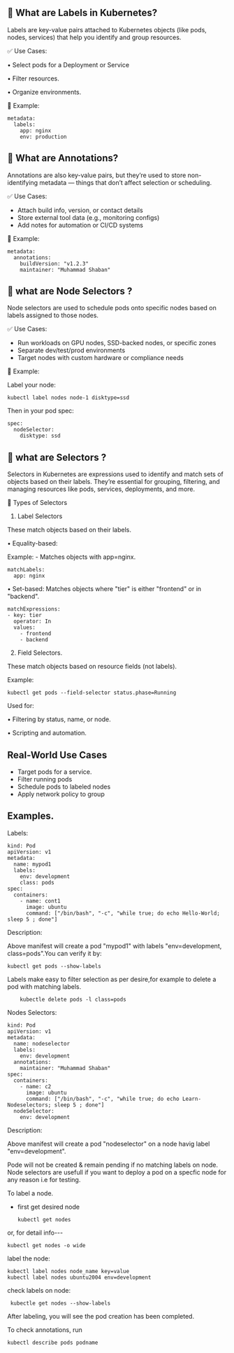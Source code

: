 
📝 What are  Labels in Kubernetes?
--------------------------------

Labels are key-value pairs attached to Kubernetes objects (like pods, nodes, services) that help you identify and group resources.

✅ Use Cases:

• Select pods for a Deployment or Service

• Filter resources.

• Organize environments.

📌 Example:

    metadata:
      labels:
        app: nginx
        env: production

📝 What are Annotations?
-------------------------

Annotations are also key-value pairs, but they’re used to store non-identifying metadata — things that don’t affect selection or scheduling.

✅ Use Cases:

- Attach build info, version, or contact details
- Store external tool data (e.g., monitoring configs)
- Add notes for automation or CI/CD systems

📌 Example:

    metadata:
      annotations:
        buildVersion: "v1.2.3"
        maintainer: "Muhammad Shaban"



📝 what are  Node Selectors ?
------------------------------

Node selectors are used to schedule pods onto specific nodes based on labels assigned to those nodes.

✅ Use Cases:

- Run workloads on GPU nodes, SSD-backed nodes, or specific zones
- Separate dev/test/prod environments
- Target nodes with custom hardware or compliance needs

📌 Example:

Label your node:

    kubectl label nodes node-1 disktype=ssd


Then in your pod spec:

    spec:
      nodeSelector:
        disktype: ssd

📝 what are Selectors ?
-----------------------

Selectors in Kubernetes are expressions used to identify and match sets of objects based on their labels. 
They’re essential for grouping, filtering, and managing resources like pods, services, deployments, and more.

🧩 Types of Selectors

1. Label Selectors

These match objects based on their labels.

• Equality-based:

Example: - Matches objects with app=nginx.

    matchLabels:
      app: nginx

• Set-based: Matches objects where  "tier" is either "frontend"  or in "backend".

    matchExpressions:
    - key: tier
      operator: In
      values:
        - frontend
        - backend

2. Field Selectors.

These match objects based on resource fields (not labels).

Example:

    kubectl get pods --field-selector status.phase=Running
    
Used for:

• Filtering by status, name, or node.

• Scripting and automation.

 Real-World Use Cases
-----------------------

 - Target pods for a service.
 - Filter running pods
 - Schedule pods to labeled nodes
 - Apply network policy to group
 

Examples.
--------

Labels:

    kind: Pod
    apiVersion: v1
    metadata:
      name: mypod1
      labels:
        env: development
        class: pods
    spec:
      containers:
        - name: cont1
          image: ubuntu
          command: ["/bin/bash", "-c", "while true; do echo Hello-World; sleep 5 ; done"]

Description:

Above manifest will create a pod "mypod1" with labels "env=development, class=pods".You can verify it by:

    kubectl get pods --show-labels
    
Labels make easy to filter selection as per desire,for example to delete a pod with matching labels.

        kubectle delete pods -l class=pods

Nodes Selectors:

    kind: Pod
    apiVersion: v1
    metadata:
      name: nodeselector
      labels:
        env: development
      annotations:  
        maintainer: "Muhammad Shaban"  
    spec:
      containers:
        - name: c2
          image: ubuntu
          command: ["/bin/bash", "-c", "while true; do echo Learn-Nodeselectors; sleep 5 ; done"]
      nodeSelector:                                         
        env: development

Description:

Above manifest will create a pod "nodeselector" on a node havig label "env=development".

Pode will not be created & remain pending if no matching labels on node. Node selectors are usefull if you want to deploy a pod on a specfic node for any reason i.e for testing.

To label a node.

- first get desired node 

      kubectl get nodes
    
or, for detail info---

    kubectl get nodes -o wide
label the node:

    kubectl label nodes node_name key=value
    kubectl label nodes ubuntu2004 env=development
check labels on node:

     kubectle get nodes --show-labels
After labeling, you will see the pod creation has been completed.

To check annotations, run

    kubectl describe pods podname


